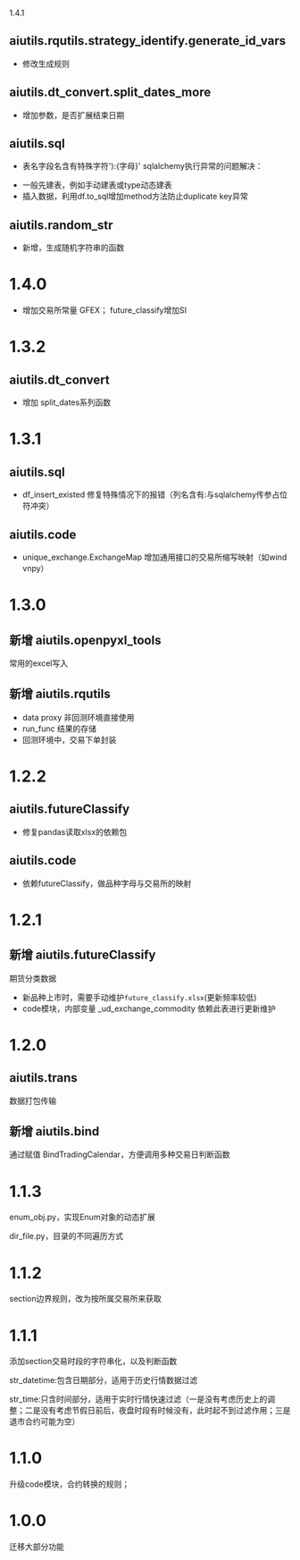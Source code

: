 1.4.1

## aiutils.rqutils.strategy_identify.generate_id_vars

* 修改生成规则

## aiutils.dt_convert.split_dates_more

* 增加参数，是否扩展结束日期

## aiutils.sql

* 表名字段名含有特殊字符'):{字母}' sqlalchemy执行异常的问题解决：

- 一般先建表，例如手动建表或type动态建表
- 插入数据，利用df.to_sql增加method方法防止duplicate key异常

## aiutils.random_str

* 新增，生成随机字符串的函数

# 1.4.0

* 增加交易所常量 GFEX； future_classify增加SI

# 1.3.2

## aiutils.dt_convert

* 增加 split_dates系列函数

# 1.3.1

## aiutils.sql

* df_insert_existed 修复特殊情况下的报错（列名含有:与sqlalchemy传参占位符冲突）

## aiutils.code

* unique_exchange.ExchangeMap 增加通用接口的交易所缩写映射（如wind vnpy）

# 1.3.0

## 新增 aiutils.openpyxl_tools

常用的excel写入

## 新增 aiutils.rqutils

* data proxy 非回测环境直接使用
* run_func 结果的存储
* 回测环境中，交易下单封装

# 1.2.2

## aiutils.futureClassify

* 修复pandas读取xlsx的依赖包

## aiutils.code

* 依赖futureClassify，做品种字母与交易所的映射

# 1.2.1

## 新增 aiutils.futureClassify

期货分类数据

* 新品种上市时，需要手动维护`future_classify.xlsx`(更新频率较低)
* code模块，内部变量 _ud_exchange_commodity 依赖此表进行更新维护

# 1.2.0

## aiutils.trans

数据打包传输

## 新增 aiutils.bind

通过赋值 BindTradingCalendar，方便调用多种交易日判断函数

# 1.1.3

enum_obj.py，实现Enum对象的动态扩展

dir_file.py，目录的不同遍历方式

# 1.1.2

section边界规则，改为按所属交易所来获取

# 1.1.1

添加section交易时段的字符串化，以及判断函数

str_datetime:包含日期部分，适用于历史行情数据过滤

str_time:只含时间部分，适用于实时行情快速过滤（一是没有考虑历史上的调整；二是没有考虑节假日前后，夜盘时段有时候没有，此时起不到过滤作用；三是退市合约可能为空）

# 1.1.0

升级code模块，合约转换的规则；

# 1.0.0

迁移大部分功能